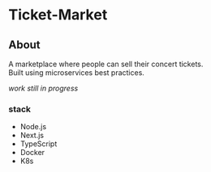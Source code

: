 # Ticket-Market

## About
A marketplace where people can sell their concert tickets.  
Built using microservices best practices.

_work still in progress_

### stack
* Node.js
* Next.js
* TypeScript
* Docker
* K8s


